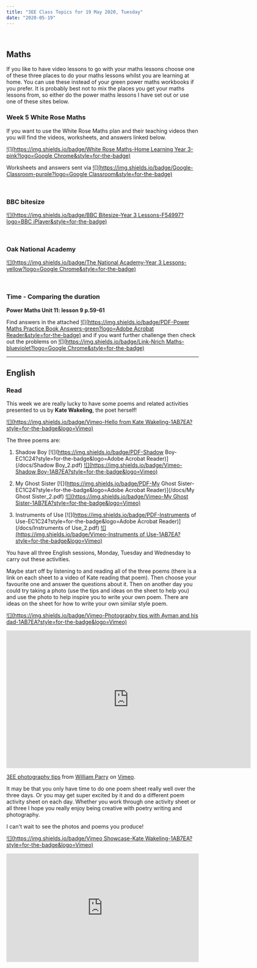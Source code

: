 ```yaml
---
title: "3EE Class Topics for 19 May 2020, Tuesday"
date: "2020-05-19"
---
```


&nbsp;

## Maths

If you like to have video lessons to go with your maths lessons choose one of these three places to do your maths lessons whilst you are learning at home. You can use these instead of your green power maths workbooks if you prefer. It is probably best not to mix the places you get your maths lessons from, so either do the power maths lessons I have set out or use one of these sites below.

### Week 5 White Rose Maths 

If you want to use the White Rose Maths plan and their teaching videos then you will find the videos, worksheets, and answers linked below.

[![](https://img.shields.io/badge/White Rose Maths-Home Learning Year 3-pink?logo=Google Chrome&style=for-the-badge)](https://whiterosemaths.com/homelearning/year-3/)

Worksheets and answers sent via [![](https://img.shields.io/badge/Google-Classroom-purple?logo=Google Classroom&style=for-the-badge)](https://classroom.google.com)

<br>

### BBC bitesize

[![](https://img.shields.io/badge/BBC Bitesize-Year 3 Lessons-F54997?logo=BBC iPlayer&style=for-the-badge)](https://www.bbc.co.uk/bitesize/tags/zmyxxyc/year-3-lessons/)

<br>

### Oak National Academy 
[![](https://img.shields.io/badge/The National Academy-Year 3 Lessons-yellow?logo=Google Chrome&style=for-the-badge)](https://www.thenational.academy/online-classroom/year-3/#schedule)

<br>

### Time - Comparing the duration

**Power Maths Unit 11: lesson 9 p.59-61**

Find answers in the attached [![](https://img.shields.io/badge/PDF-Power Maths Practice Book Answers-green?logo=Adobe Acrobat Reader&style=for-the-badge)](/docs/powermaths/y3/pm_y3_u11_practicebookanswers.pdf) and if you want further challenge then check out the problems on [![](https://img.shields.io/badge/Link-Nrich Maths-blueviolet?logo=Google Chrome&style=for-the-badge)](https://nrich.maths.org)

<hr>

## English

### Read

This week we are really lucky to have some poems and related activities presented to us by **Kate Wakeling**, the poet herself!

[![](https://img.shields.io/badge/Vimeo-Hello from Kate Wakeling-1AB7EA?style=for-the-badge&logo=Vimeo)](https://vimeo.com/418408494)

The three poems are:

1. Shadow Boy [![](https://img.shields.io/badge/PDF-Shadow Boy-EC1C24?style=for-the-badge&logo=Adobe Acrobat Reader)](/docs/Shadow Boy_2.pdf) [![](https://img.shields.io/badge/Vimeo-Shadow Boy-1AB7EA?style=for-the-badge&logo=Vimeo)](https://vimeo.com/418408941)

2. My Ghost Sister [![](https://img.shields.io/badge/PDF-My Ghost Sister-EC1C24?style=for-the-badge&logo=Adobe Acrobat Reader)](/docs/My Ghost Sister_2.pdf) [![](https://img.shields.io/badge/Vimeo-My Ghost Sister-1AB7EA?style=for-the-badge&logo=Vimeo)](https://vimeo.com/418411869)

3. Instruments of Use [![](https://img.shields.io/badge/PDF-Instruments of Use-EC1C24?style=for-the-badge&logo=Adobe Acrobat Reader)](/docs/Instruments of Use_2.pdf) [![](https://img.shields.io/badge/Vimeo-Instruments of Use-1AB7EA?style=for-the-badge&logo=Vimeo)](https://vimeo.com/418408653)

You have all three English sessions, Monday, Tuesday and Wednesday to carry out these activities. 

Maybe start off by listening to and reading all of the three poems (there is a link on each sheet to a video of Kate reading that poem). Then choose your favourite one and answer the questions about it. Then on another day you could try taking a photo (use the tips and ideas on the sheet to help you) and use the photo to help inspire you to write your own poem. There are ideas on the sheet for how to write your own similar style poem. 

[![](https://img.shields.io/badge/Vimeo-Photography tips with Ayman and his dad-1AB7EA?style=for-the-badge&logo=Vimeo)](https://vimeo.com/419720788)

<iframe src="https://player.vimeo.com/video/419720788" width="640" height="360" frameborder="0" allow="autoplay; fullscreen" allowfullscreen></iframe>
<p><a href="https://vimeo.com/419720788">3EE photography tips</a> from <a href="https://vimeo.com/user42380022">William Parry</a> on <a href="https://vimeo.com">Vimeo</a>.</p>

It may be that you only have time to do one poem sheet really well over the three days. Or you may get super excited by it and do a different poem activity sheet on each day. Whether you work through one activity sheet or all three I hope you really enjoy being creative with poetry writing and photography. 

I can't wait to see the photos and poems you produce!

[![](https://img.shields.io/badge/Vimeo Showcase-Kate Wakeling-1AB7EA?style=for-the-badge&logo=Vimeo)](https://vimeo.com/showcase/7141588)

<div style='padding:56.25% 0 0 0;position:relative;'><iframe src='https://vimeo.com/showcase/7141588/embed' allowfullscreen frameborder='0' style='position:absolute;top:0;left:0;width:100%;height:100%;'></iframe></div>

<br/>
<br/>


